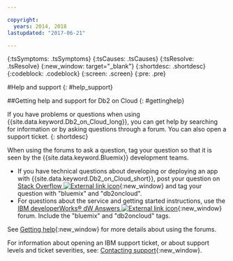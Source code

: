 ```yaml
---

copyright:
  years: 2014, 2018
lastupdated: "2017-06-21"

---
```


<!-- Attribute definitions --> 
{:tsSymptoms: .tsSymptoms} 
{:tsCauses: .tsCauses} 
{:tsResolve: .tsResolve} 
{:new_window: target="_blank"}
{:shortdesc: .shortdesc}
{:codeblock: .codeblock}
{:screen: .screen}
{:pre: .pre}

#Help and support
{: #help_support}

##Getting help and support for Db2 on Cloud
{: #gettinghelp}

If you have problems or questions when using {{site.data.keyword.Db2_on_Cloud_long}}, you can get help by searching for information or by asking questions through a forum. You can also open a support ticket.
{: shortdesc}

When using the forums to ask a question, tag your question so that it is seen by the {{site.data.keyword.Bluemix}} development teams.

* If you have technical questions about developing or deploying an app with {{site.data.keyword.Db2_on_Cloud_short}}, post your question on [Stack Overflow ![External link icon](../../icons/launch-glyph.svg "External link icon")](https://stackoverflow.com/questions/ask/advice?){:new_window} and tag your question with "bluemix" and "db2oncloud".
* For questions about the service and getting started instructions, use the [IBM developerWorks® dW Answers ![External link icon](../../icons/launch-glyph.svg "External link icon")](https://developer.ibm.com/answers/questions/ask/?smartspace=bluemix){:new_window} forum. Include the "bluemix" and "db2oncloud" tags.

See [Getting help](/docs/support/index.html#getting-help){:new_window} for more details about using the forums.

For information about opening an IBM support ticket, or about support levels and ticket severities, see: [Contacting support](/docs/support/index.html#contacting-support){:new_window}.




